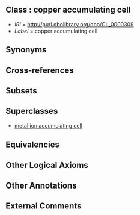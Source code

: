 
## Class : copper accumulating cell

 * *IRI* = http://purl.obolibrary.org/obo/CL_0000309
 * *Label* = copper accumulating cell

## Synonyms


## Cross-references


## Subsets


## Superclasses

 * [metal ion accumulating cell](../../CL/08/CL_0000308.md)

## Equivalencies


## Other Logical Axioms


## Other Annotations


## External Comments

